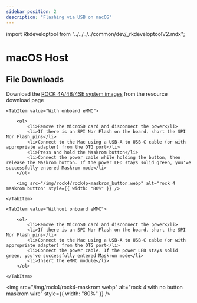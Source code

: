 ```yaml
---
sidebar_position: 2
description: "Flashing via USB on macOS"
---
```


import Rkdeveloptool from "../../../../common/dev/\_rkdeveloptoolV2.mdx";

# macOS Host

## File Downloads

Download the [ROCK 4A/4B/4SE system images](../../download) from the resource download page

<Rkdeveloptool model="rock-4se" release_num="38" desktop="xfce" platform="macos" loader="rk3399_loader_spinor_v1.15.114.bin">

<Tabs queryString="model">

    <TabItem value="With onboard eMMC">

        <ol>
            <li>Remove the MicroSD card and disconnect the power</li>
            <li>If there is an SPI Nor Flash on the board, short the SPI Nor Flash pins</li>
            <li>Connect to the Mac using a USB-A to USB-C cable (or with appropriate adapter) from the OTG port</li>
            <li>Press and hold the Maskrom button</li>
            <li>Connect the power cable while holding the button, then release the Maskrom button. If the power LED stays solid green, you've successfully entered Maskrom mode</li>
        </ol>

        <img src="/img/rock4/rock4p-maskrom_button.webp" alt="rock 4 maskrom button" style={{ width: "80%" }} />

    </TabItem>

    <TabItem value="Without onboard eMMC">

        <ol>
            <li>Remove the MicroSD card and disconnect the power</li>
            <li>If there is an SPI Nor Flash on the board, short the SPI Nor Flash pins</li>
            <li>Connect to the Mac using a USB-A to USB-C cable (or with appropriate adapter) from the OTG port</li>
            <li>Connect the power cable. If the power LED stays solid green, you've successfully entered Maskrom mode</li>
            <li>Insert the eMMC module</li>
        </ol>

    </TabItem>

</Tabs>

<img src="/img/rock4/rock4-maskrom.webp" alt="rock 4 with no button maskrom wire" style={{ width: "80%" }} />

</Rkdeveloptool>
